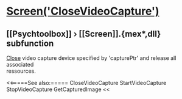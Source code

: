 # [Screen('CloseVideoCapture')](Screen-CloseVideoCapture) 
## [[Psychtoolbox]] &#8250; [[Screen]].{mex*,dll} subfunction


[Close](Close) video capture device specified by 'capturePtr' and release all associated  
ressources.  


<<=====See also:=====
CloseVideoCapture StartVideoCapture StopVideoCapture GetCapturedImage
<<